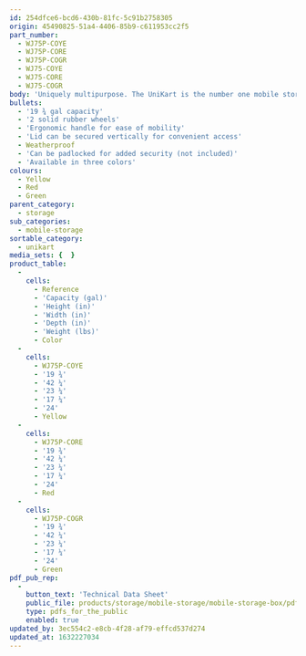 ```yaml
---
id: 254dfce6-bcd6-430b-81fc-5c91b2758305
origin: 45490825-51a4-4406-85b9-c611953cc2f5
part_number:
  - WJ75P-COYE
  - WJ75P-CORE
  - WJ75P-COGR
  - WJ75-COYE
  - WJ75-CORE
  - WJ75-COGR
body: 'Uniquely multipurpose. The UniKart is the number one mobile storage solution with two wheels and a 20 gal. capacity.'
bullets:
  - '19 ¾ gal capacity'
  - '2 solid rubber wheels'
  - 'Ergonomic handle for ease of mobility'
  - 'Lid can be secured vertically for convenient access'
  - Weatherproof
  - 'Can be padlocked for added security (not included)'
  - 'Available in three colors'
colours:
  - Yellow
  - Red
  - Green
parent_category:
  - storage
sub_categories:
  - mobile-storage
sortable_category:
  - unikart
media_sets: {  }
product_table:
  -
    cells:
      - Reference
      - 'Capacity (gal)'
      - 'Height (in)'
      - 'Width (in)'
      - 'Depth (in)'
      - 'Weight (lbs)'
      - Color
  -
    cells:
      - WJ75P-COYE
      - '19 ¾'
      - '42 ¼'
      - '23 ¼'
      - '17 ¼'
      - '24'
      - Yellow
  -
    cells:
      - WJ75P-CORE
      - '19 ¾'
      - '42 ¼'
      - '23 ¼'
      - '17 ¼'
      - '24'
      - Red
  -
    cells:
      - WJ75P-COGR
      - '19 ¾'
      - '42 ¼'
      - '23 ¼'
      - '17 ¼'
      - '24'
      - Green
pdf_pub_rep:
  -
    button_text: 'Technical Data Sheet'
    public_file: products/storage/mobile-storage/mobile-storage-box/pdf-lr/ST-UniKart-TD_US.pdf
    type: pdfs_for_the_public
    enabled: true
updated_by: 3ec554c2-e8cb-4f28-af79-effcd537d274
updated_at: 1632227034
---
```

